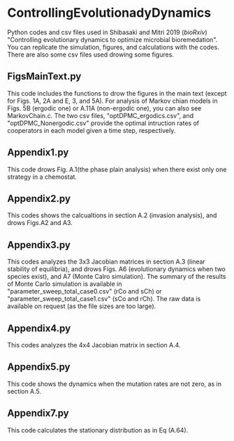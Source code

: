 # ControllingEvolutionadyDynamics
Python codes and csv files used in Shibasaki and Mitri 2019 (*bioRxiv*) "Controlling evolutionary dynamics to optimize microbial bioremedation".
You can replicate the simulation, figures, and calculations with the codes. 
There are also some csv files used drowing some figures.

## FigsMainText.py
This code includes the functions to drow the figures in the main text (except for Figs. 1A, 2A and E, 3, and 5A).
For analysis of Markov chian models in Figs. 5B (ergodic one) or A.11A (non-ergodic one), you can also see MarkovChain.c. The two csv files, "optDPMC_ergodics.csv", and "optDPMC_Nonergodic.csv" provide the optimal intruction rates of cooperators in each model given a time step, respectively. 

## Appendix1.py
This code drows Fig. A.1(the phase plain analysis) when there exist only one strategy in a chemostat.

## Appendix2.py
This codes shows the calcualtions in section A.2 (invasion analysis), and drows Figs.A2 and A3.

## Appendix3.py
This codes analyzes the 3x3 Jacobian matrices in section A.3 (linear stability of equilibria), and drows Figs. A6 (evolutionary dynamics when two species exist), and A7 (Monte Calro simulation). The summary of the results of Monte Carlo simulation is available in "parameter_sweep_total_case0.csv" (rCo and sCh) or "parameter_sweep_total_case1.csv" (sCo and rCh). The raw data is available on request (as the file sizes are too large).

## Appendix4.py
This codes analyzes the 4x4 Jacobian matrix in section A.4.

## Appendix5.py
This code shows the dynamics when the mutation rates are not zero, as in section A.5.

## Appendix7.py
This code calculates the stationary distribution as in Eq (A.64).
